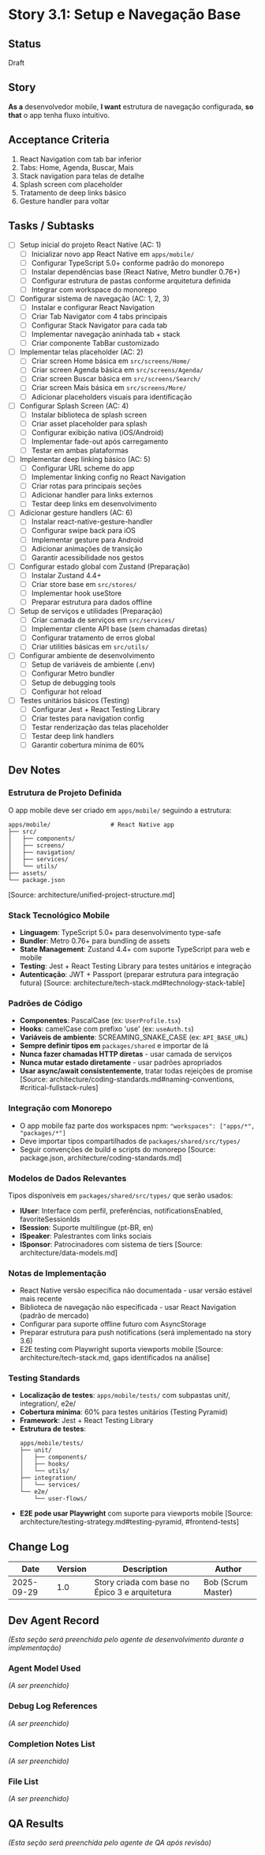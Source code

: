 # Story 3.1: Setup e Navegação Base

## Status
Draft

## Story
**As a** desenvolvedor mobile,
**I want** estrutura de navegação configurada,
**so that** o app tenha fluxo intuitivo.

## Acceptance Criteria
1. React Navigation com tab bar inferior
2. Tabs: Home, Agenda, Buscar, Mais
3. Stack navigation para telas de detalhe
4. Splash screen com placeholder
5. Tratamento de deep links básico
6. Gesture handler para voltar

## Tasks / Subtasks
- [ ] Setup inicial do projeto React Native (AC: 1)
  - [ ] Inicializar novo app React Native em `apps/mobile/`
  - [ ] Configurar TypeScript 5.0+ conforme padrão do monorepo
  - [ ] Instalar dependências base (React Native, Metro bundler 0.76+)
  - [ ] Configurar estrutura de pastas conforme arquitetura definida
  - [ ] Integrar com workspace do monorepo

- [ ] Configurar sistema de navegação (AC: 1, 2, 3)
  - [ ] Instalar e configurar React Navigation
  - [ ] Criar Tab Navigator com 4 tabs principais
  - [ ] Configurar Stack Navigator para cada tab
  - [ ] Implementar navegação aninhada tab + stack
  - [ ] Criar componente TabBar customizado

- [ ] Implementar telas placeholder (AC: 2)
  - [ ] Criar screen Home básica em `src/screens/Home/`
  - [ ] Criar screen Agenda básica em `src/screens/Agenda/`
  - [ ] Criar screen Buscar básica em `src/screens/Search/`
  - [ ] Criar screen Mais básica em `src/screens/More/`
  - [ ] Adicionar placeholders visuais para identificação

- [ ] Configurar Splash Screen (AC: 4)
  - [ ] Instalar biblioteca de splash screen
  - [ ] Criar asset placeholder para splash
  - [ ] Configurar exibição nativa (iOS/Android)
  - [ ] Implementar fade-out após carregamento
  - [ ] Testar em ambas plataformas

- [ ] Implementar deep linking básico (AC: 5)
  - [ ] Configurar URL scheme do app
  - [ ] Implementar linking config no React Navigation
  - [ ] Criar rotas para principais seções
  - [ ] Adicionar handler para links externos
  - [ ] Testar deep links em desenvolvimento

- [ ] Adicionar gesture handlers (AC: 6)
  - [ ] Instalar react-native-gesture-handler
  - [ ] Configurar swipe back para iOS
  - [ ] Implementar gesture para Android
  - [ ] Adicionar animações de transição
  - [ ] Garantir acessibilidade nos gestos

- [ ] Configurar estado global com Zustand (Preparação)
  - [ ] Instalar Zustand 4.4+
  - [ ] Criar store base em `src/stores/`
  - [ ] Implementar hook useStore
  - [ ] Preparar estrutura para dados offline

- [ ] Setup de serviços e utilidades (Preparação)
  - [ ] Criar camada de serviços em `src/services/`
  - [ ] Implementar cliente API base (sem chamadas diretas)
  - [ ] Configurar tratamento de erros global
  - [ ] Criar utilities básicas em `src/utils/`

- [ ] Configurar ambiente de desenvolvimento
  - [ ] Setup de variáveis de ambiente (.env)
  - [ ] Configurar Metro bundler
  - [ ] Setup de debugging tools
  - [ ] Configurar hot reload

- [ ] Testes unitários básicos (Testing)
  - [ ] Configurar Jest + React Testing Library
  - [ ] Criar testes para navigation config
  - [ ] Testar renderização das telas placeholder
  - [ ] Testar deep link handlers
  - [ ] Garantir cobertura mínima de 60%

## Dev Notes

### Estrutura de Projeto Definida
O app mobile deve ser criado em `apps/mobile/` seguindo a estrutura:
```
apps/mobile/                 # React Native app
├── src/
│   ├── components/
│   ├── screens/
│   ├── navigation/
│   ├── services/
│   └── utils/
├── assets/
└── package.json
```
[Source: architecture/unified-project-structure.md]

### Stack Tecnológico Mobile
- **Linguagem**: TypeScript 5.0+ para desenvolvimento type-safe
- **Bundler**: Metro 0.76+ para bundling de assets
- **State Management**: Zustand 4.4+ com suporte TypeScript para web e mobile
- **Testing**: Jest + React Testing Library para testes unitários e integração
- **Autenticação**: JWT + Passport (preparar estrutura para integração futura)
[Source: architecture/tech-stack.md#technology-stack-table]

### Padrões de Código
- **Componentes**: PascalCase (ex: `UserProfile.tsx`)
- **Hooks**: camelCase com prefixo 'use' (ex: `useAuth.ts`)
- **Variáveis de ambiente**: SCREAMING_SNAKE_CASE (ex: `API_BASE_URL`)
- **Sempre definir tipos em** `packages/shared` e importar de lá
- **Nunca fazer chamadas HTTP diretas** - usar camada de serviços
- **Nunca mutar estado diretamente** - usar padrões apropriados
- **Usar async/await consistentemente**, tratar todas rejeições de promise
[Source: architecture/coding-standards.md#naming-conventions, #critical-fullstack-rules]

### Integração com Monorepo
- O app mobile faz parte dos workspaces npm: `"workspaces": ["apps/*", "packages/*"]`
- Deve importar tipos compartilhados de `packages/shared/src/types/`
- Seguir convenções de build e scripts do monorepo
[Source: package.json, architecture/coding-standards.md]

### Modelos de Dados Relevantes
Tipos disponíveis em `packages/shared/src/types/` que serão usados:
- **IUser**: Interface com perfil, preferências, notificationsEnabled, favoriteSessionIds
- **ISession**: Suporte multilíngue (pt-BR, en)
- **ISpeaker**: Palestrantes com links sociais
- **ISponsor**: Patrocinadores com sistema de tiers
[Source: architecture/data-models.md]

### Notas de Implementação
- React Native versão específica não documentada - usar versão estável mais recente
- Biblioteca de navegação não especificada - usar React Navigation (padrão de mercado)
- Configurar para suporte offline futuro com AsyncStorage
- Preparar estrutura para push notifications (será implementado na story 3.6)
- E2E testing com Playwright suporta viewports mobile
[Source: architecture/tech-stack.md, gaps identificados na análise]

### Testing Standards
- **Localização de testes**: `apps/mobile/tests/` com subpastas unit/, integration/, e2e/
- **Cobertura mínima**: 60% para testes unitários (Testing Pyramid)
- **Framework**: Jest + React Testing Library
- **Estrutura de testes**:
  ```
  apps/mobile/tests/
  ├── unit/
  │   ├── components/
  │   ├── hooks/
  │   └── utils/
  ├── integration/
  │   └── services/
  └── e2e/
      └── user-flows/
  ```
- **E2E pode usar Playwright** com suporte para viewports mobile
[Source: architecture/testing-strategy.md#testing-pyramid, #frontend-tests]

## Change Log
| Date | Version | Description | Author |
|------|---------|-------------|--------|
| 2025-09-29 | 1.0 | Story criada com base no Épico 3 e arquitetura | Bob (Scrum Master) |

## Dev Agent Record
*(Esta seção será preenchida pelo agente de desenvolvimento durante a implementação)*

### Agent Model Used
*(A ser preenchido)*

### Debug Log References
*(A ser preenchido)*

### Completion Notes List
*(A ser preenchido)*

### File List
*(A ser preenchido)*

## QA Results
*(Esta seção será preenchida pelo agente de QA após revisão)*
